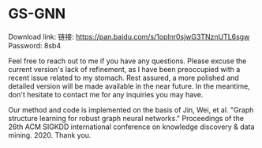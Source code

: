 # GS-GNN



Download link: 链接: https://pan.baidu.com/s/1oplnr0sjwG3TNznUTL6sgw Password: 8sb4

Feel free to reach out to me if you have any questions. Please excuse the current version's lack of refinement, as I have been preoccupied with a recent issue related to my stomach. Rest assured, a more polished and detailed version will be made available in the near future. In the meantime, don't hesitate to contact me for any inquiries you may have.

Our method and code is implemented on the basis of Jin, Wei, et al. "Graph structure learning for robust graph neural networks." Proceedings of the 26th ACM SIGKDD international conference on knowledge discovery & data mining. 2020. Thank you.



